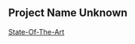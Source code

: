 ## Project Name Unknown

[State-Of-The-Art](https://xrylak.github.io/CS639-Project/State-Of-The-Art)



